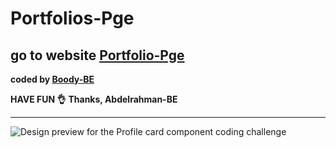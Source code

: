 # Portfolios-Pge
## go to website [Portfolio-Pge]( https://frontend-mentor-projects-be.herokuapp.com/)
<b>coded by [Boody-BE](https://portfolio-page-be.herokuapp.com/)</b>

**HAVE FUN 👌**
**Thanks, Abdelrahman-BE**

---
![Design preview for the Profile card component coding challenge](./images/desktop-preview.jpg)

